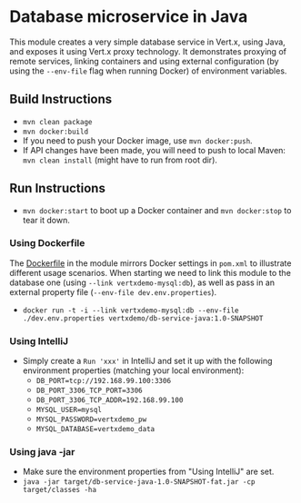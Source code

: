 # Database microservice in Java
This module creates a very simple database service in Vert.x, using Java, and exposes it using Vert.x proxy technology. 
It demonstrates proxying of remote services, linking containers and using external configuration (by using the `--env-file` flag when running Docker) 
of environment variables.

## Build Instructions

* `mvn clean package`
* `mvn docker:build`
* If you need to push your Docker image, use `mvn docker:push`.
* If API changes have been made, you will need to push to local Maven: `mvn clean install` (might have to run from root dir).

## Run Instructions

* `mvn docker:start` to boot up a Docker container and `mvn docker:stop` to tear it down.

### Using Dockerfile
The [Dockerfile](/Dockerfile)  in the module mirrors Docker settings in `pom.xml` to illustrate different usage scenarios.
When starting we need to link this module to the database one (using `--link vertxdemo-mysql:db`), as well as pass in an external property file (`--env-file dev.env.properties`).

* `docker run -t -i --link vertxdemo-mysql:db --env-file ./dev.env.properties vertxdemo/db-service-java:1.0-SNAPSHOT`

### Using IntelliJ

* Simply create a `Run 'xxx'` in IntelliJ and set it up with the following environment properties (matching your local environment):
    - `DB_PORT=tcp://192.168.99.100:3306`
    - `DB_PORT_3306_TCP_PORT=3306`
    - `DB_PORT_3306_TCP_ADDR=192.168.99.100`
    - `MYSQL_USER=mysql`
    - `MYSQL_PASSWORD=vertxdemo_pw`
    - `MYSQL_DATABASE=vertxdemo_data`
    
### Using java -jar
    
 * Make sure the environment properties from "Using IntelliJ" are set.
 * `java -jar target/db-service-java-1.0-SNAPSHOT-fat.jar -cp target/classes -ha`  